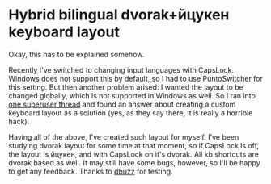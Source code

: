 Hybrid bilingual dvorak+йцукен keyboard layout
=============

Okay, this has to be explained somehow.

Recently I've switched to changing input languages with CapsLock. Windows does not support this by default, so I had to use PuntoSwitcher for this setting. But then another problem arised: I wanted the layout to be changed globally, which is not supported in Windows as well. So I ran into [one superuser thread](http://superuser.com/questions/13324/switching-keyboard-layout-in-windows-globally) and found an answer about creating a custom keyboard layout as a solution (yes, as they say there, it is really a horrible hack).

Having all of the above, I've created such layout for myself. I've been studying dvorak layout for some time at that moment, so if CapsLock is off, the layout is йцукен, and with CapsLock on it's dvorak. All kb shortcuts are dvorak based as well. It may still have some bugs, however, so I'll be happy to get any feedback. Thanks to [dbuzz](https://github.com/dbuzz) for testing.
